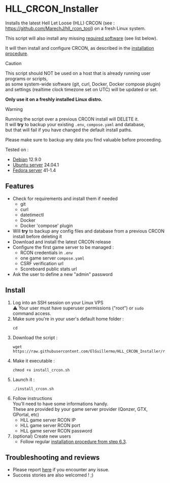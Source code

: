 # HLL_CRCON_Installer
Installs the latest Hell Let Loose (HLL) CRCON (see : https://github.com/MarechJ/hll_rcon_tool) on a fresh Linux system.

This script will also install any missing [required software](https://github.com/MarechJ/hll_rcon_tool/wiki/Getting-Started-%E2%80%90-Requirements#software-requirements) (see list below).

It will then install and configure CRCON, as described in the [installation procedure](https://github.com/MarechJ/hll_rcon_tool/wiki/Getting-Started-%E2%80%90-Installation).

> [!CAUTION]
> This script should NOT be used on a host that is already running user programs or scripts,  
> as some system-wide software (git, curl, Docker, Docker compose plugin)  
> and settings (realtime clock timezone set on UTC) will be updated or set.
>
> **Only use it on a freshly installed Linux distro.**

> [!WARNING]
> Running the script over a previous CRCON install will DELETE it.  
> It will **try** to backup your existing `.env`, `compose.yaml` and database,  
> but that will fail if you have changed the default install paths.  
>   
> Please make sure to backup any data you find valuable before proceeding.

Tested on :  
- [Debian](https://www.debian.org/) 12.9.0
- [Ubuntu server](https://ubuntu.com/server) 24.04.1
- [Fedora server](https://fedoraproject.org/server/) 41-1.4

## Features
- Check for requirements and install them if needed
  - git
  - curl
  - datetimectl
  - Docker
  - Docker 'compose' plugin
- Will **try** to backup any config files and database from a previous CRCON install before deleting it
- Download and install the latest CRCON release  
- Configure the first game server to be managed :  
  - RCON credentials in `.env`  
  - one game server `compose.yaml`
  - CSRF verification url
  - Scoreboard public stats url
- Ask the user to define a new "admin" password

## Install

1. Log into an SSH session on your Linux VPS  
  :warning: Your user must have superuser permissions ("root") or `sudo` command access.  
2. Make sure you're in your user's default home folder :  
    ```shell
    cd
    ```  
3. Download the script :  
    ```shell
    wget https://raw.githubusercontent.com/ElGuillermo/HLL_CRCON_Installer/refs/heads/main/install_crcon.sh
    ```  
4. Make it executable :
    ```shell
    chmod +x install_crcon.sh
    ```
5. Launch it :
    ```shell
    ./install_crcon.sh
    ```
6. Follow instructions  
   You'll need to have some informations handy.  
   These are provided by your game server provider (Qonzer, GTX, GPortal, etc)  
   - HLL game server RCON IP
   - HLL game server RCON port
   - HLL game server RCON password
7. (optional) Create new users
   - Follow regular [installation procedure from step 6.3](https://github.com/MarechJ/hll_rcon_tool/wiki/Getting-Started-%E2%80%90-Installation#3-create-you-own-users).

## Troubleshooting and reviews

- Please report [here](https://discord.com/channels/685692524442026020/1337758742447652895) if you encounter any issue.  
- Success stories are also welcomed ! ;)
